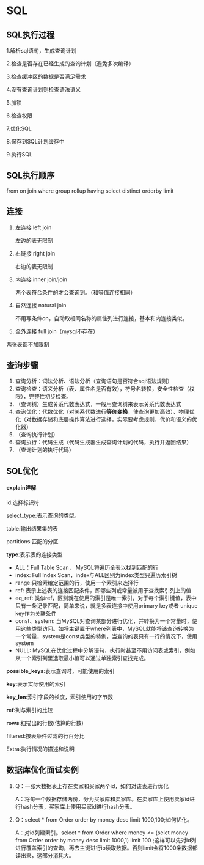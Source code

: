 # SQL

## SQL执行过程

1.解析sql语句，生成查询计划

2.检查是否存在已经生成的查询计划（避免多次编译）

3.检查缓冲区的数据是否满足需求

4.没有查询计划则检查语法语义

5.加锁

6.检查权限

7.优化SQL

8.保存到SQL计划缓存中

9.执行SQL

## SQL执行顺序

from on join where group rollup having select distinct orderby limit

## 连接

1. 左连接 left join

	左边的表无限制

2. 右链接 right join

	右边的表无限制

3. 内连接 inner join/join

	两个表符合条件的才会查询到。（和等值连接相同）

4. 自然连接 natural join

	不用写条件on，自动取相同名称的属性列进行连接，基本和内连接类似。

5. 全外连接 full join（mysql不存在）

  两张表都不加限制

## 查询步骤

1. 查询分析：词法分析、语法分析（查询语句是否符合sql语法规则）
2. 查询检查：语义分析（表、属性名是否有效），符号名转换，安全性检查（权限），完整性初步检查。
3. （查询树）生成关系代数表达式，一般用查询树来表示关系代数表达式
4. 查询优化：代数优化（对关系代数进行**等价变换**，使查询更加高效）、物理优化（对数据存储和底层操作算法进行选择，实际要考虑规则、代价和语义的优化器）
5. （查询执行计划）
6. 查询执行：代码生成（代码生成器生成查询计划的代码，执行并返回结果）
7. （查询计划的执行代码）



## SQL优化

#### explain详解

id:选择标识符

select_type:表示查询的类型。

table:输出结果集的表

partitions:匹配的分区

**type**:表示表的连接类型

- ALL：Full Table Scan， MySQL将遍历全表以找到匹配的行
- index: Full Index Scan，index与ALL区别为index类型只遍历索引树
- range:只检索给定范围的行，使用一个索引来选择行
- ref: 表示上述表的连接匹配条件，即哪些列或常量被用于查找索引列上的值
- eq_ref: 类似ref，区别就在使用的索引是唯一索引，对于每个索引键值，表中只有一条记录匹配，简单来说，就是多表连接中使用primary key或者 unique key作为关联条件
- const、system: 当MySQL对查询某部分进行优化，并转换为一个常量时，使用这些类型访问。如将主键置于where列表中，MySQL就能将该查询转换为一个常量，system是const类型的特例，当查询的表只有一行的情况下，使用system
- NULL: MySQL在优化过程中分解语句，执行时甚至不用访问表或索引，例如从一个索引列里选取最小值可以通过单独索引查找完成。

**possible_keys**:表示查询时，可能使用的索引

**key**:表示实际使用的索引

**key_len**:索引字段的长度，索引使用的字节数

**ref**:列与索引的比较

**rows**:扫描出的行数(估算的行数)

filtered:按表条件过滤的行百分比

Extra:执行情况的描述和说明



## 数据库优化面试实例

1. Q：一张大数据表上存在卖家和买家两个id，如何对该表进行优化

	A：将每一个数据存储两份，分为买家库和卖家库。在卖家库上使用卖家id进行hash分表，买家库上使用买家id进行hash分表。

2. Q：select * from Order order by money desc limit 1000,100;如何优化。

	A：对id列建索引。select * from Order where money <= (selct money from Order order by money desc limit 1000,1) limit 100 ;这样可以先对id列进行覆盖索引的查询，再去主键进行io读取数据。否则limit会将1000条数据都读出来，这部分消耗大。

